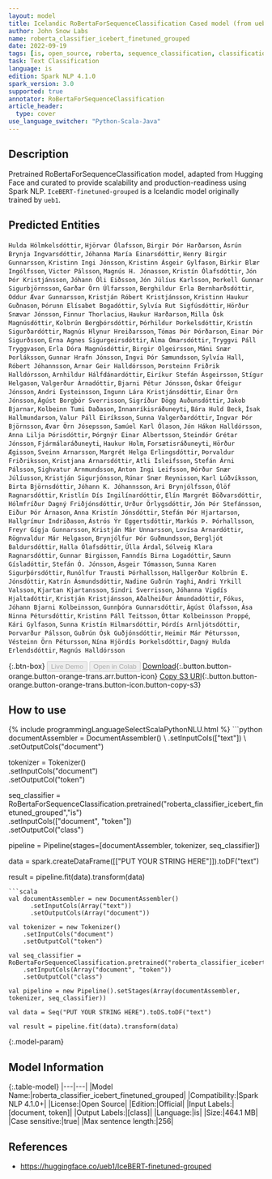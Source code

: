 ```yaml
---
layout: model
title: Icelandic RoBertaForSequenceClassification Cased model (from ueb1)
author: John Snow Labs
name: roberta_classifier_icebert_finetuned_grouped
date: 2022-09-19
tags: [is, open_source, roberta, sequence_classification, classification]
task: Text Classification
language: is
edition: Spark NLP 4.1.0
spark_version: 3.0
supported: true
annotator: RoBertaForSequenceClassification
article_header:
  type: cover
use_language_switcher: "Python-Scala-Java"
---
```


## Description

Pretrained RoBertaForSequenceClassification model, adapted from Hugging Face and curated to provide scalability and production-readiness using Spark NLP. `IceBERT-finetuned-grouped` is a Icelandic model originally trained by `ueb1`.

## Predicted Entities

`Hulda Hólmkelsdóttir`, `Hjörvar Ólafsson`, `Birgir Þór Harðarson`, `Ásrún Brynja Ingvarsdóttir`, `Jóhanna María Einarsdóttir`, `Henry Birgir Gunnarsson`, `Kristinn Ingi Jónsson`, `Kristinn Ásgeir Gylfason`, `Birkir Blær Ingólfsson`, `Victor Pálsson`, `Magnús H. Jónasson`, `Kristín Ólafsdóttir`, `Jón Þór Kristjánsson`, `Jóhann Óli Eiðsson`, `Jón Júlíus Karlsson`, `Þorkell Gunnar Sigurbjörnsson`, `Garðar Örn Úlfarsson`, `Berghildur Erla Bernharðsdóttir`, `Oddur Ævar Gunnarsson`, `Kristján Róbert Kristjánsson`, `Kristinn Haukur Guðnason`, `Þórunn Elísabet Bogadóttir`, `Sylvía Rut Sigfúsdóttir`, `Hörður Snævar Jónsson`, `Finnur Thorlacius`, `Haukur Harðarson`, `Milla Ósk Magnúsdóttir`, `Kolbrún Bergþórsdóttir`, `Þórhildur Þorkelsdóttir`, `Kristín Sigurðardóttir`, `Magnús Hlynur Hreiðarsson`, `Tómas Þór Þórðarson`, `Einar Þór Sigurðsson`, `Erna Agnes Sigurgeirsdóttir`, `Alma Ómarsdóttir`, `Tryggvi Páll Tryggvason`, `Erla Dóra Magnúsdóttir`, `Birgir Olgeirsson`, `Máni Snær Þorláksson`, `Gunnar Hrafn Jónsson`, `Ingvi Þór Sæmundsson`, `Sylvía Hall`, `Róbert Jóhannsson`, `Arnar Geir Halldórsson`, `Þorsteinn Friðrik Halldórsson`, `Arnhildur Hálfdánardóttir`, `Eiríkur Stefán Ásgeirsson`, `Stígur Helgason`, `Valgerður Árnadóttir`, `Bjarni Pétur Jónsson`, `Óskar Ófeigur Jónsson`, `Andri Eysteinsson`, `Ingunn Lára Kristjánsdóttir`, `Einar Örn Jónsson`, `Ágúst Borgþór Sverrisson`, `Sigríður Dögg Auðunsdóttir`, `Jakob Bjarnar`, `Kolbeinn Tumi Daðason`, `Innanríkisráðuneyti`, `Bára Huld Beck`, `Ísak Hallmundarson`, `Valur Páll Eiríksson`, `Sunna Valgerðardóttir`, `Ingvar Þór Björnsson`, `Ævar Örn Jósepsson`, `Samúel Karl Ólason`, `Jón Hákon Halldórsson`, `Anna Lilja Þórisdóttir`, `Þórgnýr Einar Albertsson`, `Steindór Grétar Jónsson`, `Fjármálaráðuneyti`, `Haukur Holm`, `Forsætisráðuneyti`, `Hörður Ægisson`, `Sveinn Arnarsson`, `Margrét Helga Erlingsdóttir`, `Þorvaldur Friðriksson`, `Kristjana Arnarsdóttir`, `Atli Ísleifsson`, `Stefán Árni Pálsson`, `Sighvatur Arnmundsson`, `Anton Ingi Leifsson`, `Þórður Snær Júlíusson`, `Kristján Sigurjónsson`, `Rúnar Snær Reynisson`, `Karl Lúðvíksson`, `Birta Björnsdóttir`, `Jóhann K. Jóhannsson`, `Ari Brynjólfsson`, `Ólöf Ragnarsdóttir`, `Kristlín Dís Ingilínardóttir`, `Elín Margrét Böðvarsdóttir`, `Hólmfríður Dagný Friðjónsdóttir`, `Urður Örlygsdóttir`, `Jón Þór Stefánsson`, `Eiður Þór Árnason`, `Anna Kristín Jónsdóttir`, `Stefán Þór Hjartarson`, `Hallgrímur Indriðason`, `Ástrós Ýr Eggertsdóttir`, `Markús Þ. Þórhallsson`, `Freyr Gígja Gunnarsson`, `Kristján Már Unnarsson`, `Lovísa Arnardóttir`, `Rögnvaldur Már Helgason`, `Brynjólfur Þór Guðmundsson`, `Bergljót Baldursdóttir`, `Halla Ólafsdóttir`, `Úlla Árdal`, `Sólveig Klara Ragnarsdóttir`, `Gunnar Birgisson`, `Fanndís Birna Logadóttir`, `Sæunn Gísladóttir`, `Stefán Ó. Jónsson`, `Ásgeir Tómasson`, `Sunna Karen Sigurþórsdóttir`, `Runólfur Trausti Þórhallsson`, `Hallgerður Kolbrún E. Jónsdóttir`, `Katrín Ásmundsdóttir`, `Nadine Guðrún Yaghi`, `Andri Yrkill Valsson`, `Kjartan Kjartansson`, `Sindri Sverrisson`, `Jóhanna Vigdís Hjaltadóttir`, `Kristján Kristjánsson`, `Aðalheiður Ámundadóttir`, `Fókus`, `Jóhann Bjarni Kolbeinsson`, `Gunnþóra Gunnarsdóttir`, `Ágúst Ólafsson`, `Ása Ninna Pétursdóttir`, `Kristinn Páll Teitsson`, `Óttar Kolbeinsson Proppé`, `Kári Gylfason`, `Sunna Kristín Hilmarsdóttir`, `Þórdís Arnljótsdóttir`, `Þorvarður Pálsson`, `Guðrún Ósk Guðjónsdóttir`, `Heimir Már Pétursson`, `Vésteinn Örn Pétursson`, `Nína Hjördís Þorkelsdóttir`, `Dagný Hulda Erlendsdóttir`, `Magnús Halldórsson`

{:.btn-box}
<button class="button button-orange" disabled>Live Demo</button>
<button class="button button-orange" disabled>Open in Colab</button>
[Download](https://s3.amazonaws.com/auxdata.johnsnowlabs.com/public/models/roberta_classifier_icebert_finetuned_grouped_is_4.1.0_3.0_1663603111907.zip){:.button.button-orange.button-orange-trans.arr.button-icon}
[Copy S3 URI](s3://auxdata.johnsnowlabs.com/public/models/roberta_classifier_icebert_finetuned_grouped_is_4.1.0_3.0_1663603111907.zip){:.button.button-orange.button-orange-trans.button-icon.button-copy-s3}

## How to use



<div class="tabs-box" markdown="1">
{% include programmingLanguageSelectScalaPythonNLU.html %}
```python
documentAssembler = DocumentAssembler() \
    .setInputCols(["text"]) \
    .setOutputCols("document")

tokenizer = Tokenizer() \
    .setInputCols("document") \
    .setOutputCol("token")

seq_classifier = RoBertaForSequenceClassification.pretrained("roberta_classifier_icebert_finetuned_grouped","is") \
    .setInputCols(["document", "token"]) \
    .setOutputCol("class")
    
pipeline = Pipeline(stages=[documentAssembler, tokenizer, seq_classifier])

data = spark.createDataFrame([["PUT YOUR STRING HERE"]]).toDF("text")

result = pipeline.fit(data).transform(data)
```
```scala
val documentAssembler = new DocumentAssembler() 
      .setInputCols(Array("text")) 
      .setOutputCols(Array("document"))
      
val tokenizer = new Tokenizer()
    .setInputCols("document")
    .setOutputCol("token")
 
val seq_classifier = RoBertaForSequenceClassification.pretrained("roberta_classifier_icebert_finetuned_grouped","is") 
    .setInputCols(Array("document", "token"))
    .setOutputCol("class")
   
val pipeline = new Pipeline().setStages(Array(documentAssembler, tokenizer, seq_classifier))

val data = Seq("PUT YOUR STRING HERE").toDS.toDF("text")

val result = pipeline.fit(data).transform(data)
```
</div>

{:.model-param}
## Model Information

{:.table-model}
|---|---|
|Model Name:|roberta_classifier_icebert_finetuned_grouped|
|Compatibility:|Spark NLP 4.1.0+|
|License:|Open Source|
|Edition:|Official|
|Input Labels:|[document, token]|
|Output Labels:|[class]|
|Language:|is|
|Size:|464.1 MB|
|Case sensitive:|true|
|Max sentence length:|256|

## References

- https://huggingface.co/ueb1/IceBERT-finetuned-grouped